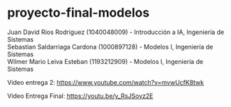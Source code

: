 # proyecto-final-modelos
Juan David Rios Rodriguez (1040048009) - Introducción a IA, Ingeniería de Sistemas  
Sebastian Saldarriaga Cardona (1000897128) - Modelos I, Ingeniería de Sistemas  
Wilmer Mario Leiva Esteban (1193212909) - Modelos I, Ingeniería de Sistemas 

Video entrega 2: https://www.youtube.com/watch?v=mvwUcfK8twk 

Video Entrega Final: https://youtu.be/y_RsJSoyz2E
